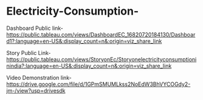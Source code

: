 # Electricity-Consumption-


Dashboard Public link-https://public.tableau.com/views/DashboardEC_16820720184130/Dashboard1?:language=en-US&:display_count=n&:origin=viz_share_link

Story Public Link-https://public.tableau.com/views/StoryonEc/Storyonelectricityconsumptioninindia?:language=en-US&:display_count=n&:origin=viz_share_link

Video Demonstration link-https://drive.google.com/file/d/1GPmSMUMLkss2NoEdW3BhVYCOGdy2-jm-/view?usp=drivesdk
